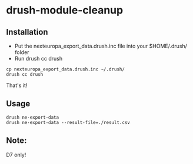 # drush-module-cleanup

## Installation

* Put the nexteuropa_export_data.drush.inc file into your $HOME/.drush/ folder
* Run drush cc drush
```
cp nexteuropa_export_data.drush.inc ~/.drush/
drush cc drush
```
That's it!

## Usage

```
drush ne-export-data
drush ne-export-data --result-file=./result.csv
```

## Note:
D7 only!
